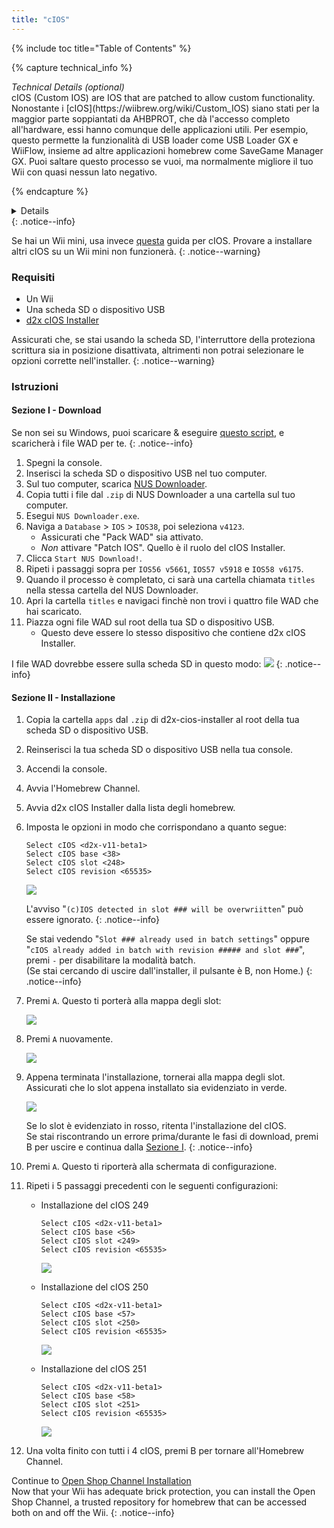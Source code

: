 ```yaml
---
title: "cIOS"
---
```


{% include toc title="Table of Contents" %}

{% capture technical_info %}
<summary><em>Technical Details (optional)</em></summary>
cIOS (Custom IOS) are IOS that are patched to allow custom functionality. Nonostante i [cIOS](https://wiibrew.org/wiki/Custom_IOS) siano stati per la maggior parte soppiantati da AHBPROT, che dà l'accesso completo all'hardware, essi hanno comunque delle applicazioni utili. Per esempio, questo permette la funzionalità di USB loader come USB Loader GX e WiiFlow, insieme ad altre applicazioni homebrew come SaveGame Manager GX. Puoi saltare questo processo se vuoi, ma normalmente migliore il tuo Wii con quasi nessun lato negativo.

{% endcapture %}
<details>{{ technical_info | markdownify }}</details>
{: .notice--info}

Se hai un Wii mini, usa invece [questa](cios-mini) guida per cIOS. Provare a installare altri cIOS su un Wii mini non funzionerà.
{: .notice--warning}

### Requisiti

* Un Wii
* Una scheda SD o dispositivo USB
* [d2x cIOS Installer](/assets/files/d2x-cios-installer.zip)

Assicurati che, se stai usando la scheda SD, l'interruttore della proteziona scrittura sia in posizione disattivata, altrimenti non potrai selezionare le opzioni corrette nell'installer.
{: .notice--warning}

### Istruzioni

#### Sezione I - Download

Se non sei su Windows, puoi scaricare & eseguire [questo script](/assets/files/d2x_offline_ios.sh), e scaricherà i file WAD per te.
{: .notice--info}

1. Spegni la console.
1. Inserisci la scheda SD o dispositivo USB nel tuo computer.
1. Sul tuo computer, scarica [NUS Downloader](https://github.com/WiiDatabase/nusdownloader/releases/latest/download/NUSD-Mod-NUS-Fix.zip).
1. Copia tutti i file dal `.zip` di NUS Downloader a una cartella sul tuo computer.
1. Esegui `NUS Downloader.exe`.
1. Naviga a `Database` > `IOS` > `IOS38`, poi seleziona `v4123`.
    + Assicurati che "Pack WAD" sia attivato.
    + *Non* attivare "Patch IOS". Quello è il ruolo del cIOS Installer.
1. Clicca `Start NUS Download!`.
1. Ripeti i passaggi sopra per `IOS56 v5661`, `IOS57 v5918` e `IOS58 v6175`.
1. Quando il processo è completato, ci sarà una cartella chiamata `titles` nella stessa cartella del NUS Downloader.
1. Apri la cartella `titles` e navigaci finchè non trovi i quattro file WAD che hai scaricato.
1. Piazza ogni file WAD sul root della tua SD o dispositivo USB.
    + Questo deve essere lo stesso dispositivo che contiene d2x cIOS Installer.

I file WAD dovrebbe essere sulla scheda SD in questo modo: ![](/images/cios/d2x_offline_ios.png)
{: .notice--info}

#### Sezione II - Installazione


1. Copia la cartella `apps` dal `.zip` di d2x-cios-installer al root della tua scheda SD o dispositivo USB.
1. Reinserisci la tua scheda SD o dispositivo USB nella tua console.
1. Accendi la console.
1. Avvia l'Homebrew Channel.
1. Avvia d2x cIOS Installer dalla lista degli homebrew.
1. Imposta le opzioni in modo che corrispondano a quanto segue:

    ```
    Select cIOS <d2x-v11-beta1>
    Select cIOS base <38>
    Select cIOS slot <248>
    Select cIOS revision <65535>
    ```

    ![](/images/cios/d2x_v11_248.png)

    L'avviso "`(c)IOS detected in slot ### will be overwriitten`" può essere ignorato.
    {: .notice--info}

    Se stai vedendo "`Slot ### already used in batch settings`" oppure "`cIOS already added in batch with revision ##### and slot ###`", premi `-` per disabilitare la modalità batch. <br> (Se stai cercando di uscire dall'installer, il pulsante è B, non Home.)
    {: .notice--info}

1. Premi `A`. Questo ti porterà alla mappa degli slot:

    ![](/images/cios/d2x_summary.png)

1. Premi `A` nuovamente.

    ![](/images/cios/d2x_installation.png)

1. Appena terminata l'installazione, tornerai alla mappa degli slot. Assicurati che lo slot appena installato sia evidenziato in verde.

    ![](/images/cios/d2x_log.png)

    Se lo slot è evidenziato in rosso, ritenta l'installazione del cIOS. <br> Se stai riscontrando un errore prima/durante le fasi di download, premi B per uscire e continua dalla [Sezione I](#section-i---downloading).
    {: .notice--info}

1. Premi `A`. Questo ti riporterà alla schermata di configurazione.
1. Ripeti i 5 passaggi precedenti con le seguenti configurazioni:

    + Installazione del cIOS 249

        ```
        Select cIOS <d2x-v11-beta1>
        Select cIOS base <56>
        Select cIOS slot <249>
        Select cIOS revision <65535>
        ```

        ![](/images/cios/d2x_v11_249.png)

    + Installazione del cIOS 250

        ```
        Select cIOS <d2x-v11-beta1>
        Select cIOS base <57>
        Select cIOS slot <250>
        Select cIOS revision <65535>
        ```

        ![](/images/cios/d2x_v11_250.png)

    + Installazione del cIOS 251

        ```
        Select cIOS <d2x-v11-beta1>
        Select cIOS base <58>
        Select cIOS slot <251>
        Select cIOS revision <65535>
        ```

        ![](/images/cios/d2x_v11_251.png)

1. Una volta finito con tutti i 4 cIOS, premi B per tornare all'Homebrew Channel.

Continue to [Open Shop Channel Installation](osc) <br> Now that your Wii has adequate brick protection, you can install the Open Shop Channel, a trusted repository for homebrew that can be accessed both on and off the Wii.
{: .notice--info}
